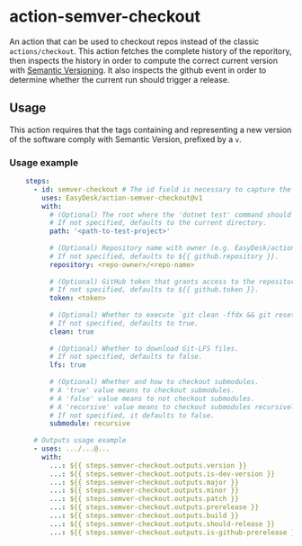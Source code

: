 # action-semver-checkout
An action that can be used to checkout repos instead of the classic `actions/checkout`.
This action fetches the complete history of the reporitory, then inspects the history in order to 
compute the correct current version with [Semantic Versioning](https://semver.org/).
It also inspects the github event in order to determine whether the current run should trigger a release.


## Usage
This action requires that the tags containing and representing a new version of the software comply with Semantic Version, prefixed by a `v`.

### Usage example
```yaml
    steps:
      - id: semver-checkout # The id field is necessary to capture the action's outputs
        uses: EasyDesk/action-semver-checkout@v1
        with:
          # (Optional) The root where the 'dotnet test' command should look for a project or a solution.
          # If not specified, defaults to the current directory.
          path: '<path-to-test-project>'
          
          # (Optional) Repository name with owner (e.g. EasyDesk/action-semver-checkout)
          # If not specified, defaults to ${{ github.repository }}.
          repository: <repo-owner>/<repo-name>
          
          # (Optional) GitHub token that grants access to the repository.
          # If not specified, defaults to ${{ github.token }}.
          token: <token>
          
          # (Optional) Whether to execute `git clean -ffdx && git reset --hard HEAD` before fetching.
          # If not specified, defaults to true.
          clean: true
          
          # (Optional) Whether to download Git-LFS files.
          # If not specified, defaults to false.
          lfs: true
          
          # (Optional) Whether and how to checkout submodules.
          # A 'true' value means to checkout submodules.
          # A 'false' value means to not checkout submodules.
          # A 'recursive' value means to checkout submodules recursively.
          # If not specified, it defaults to false.
          submodule: recursive
      
      # Outputs usage example
      - uses: .../...@...
        with:
          ...: ${{ steps.semver-checkout.outputs.version }}              # Semantic version without the 'v' prefix
          ...: ${{ steps.semver-checkout.outputs.is-dev-version }}       # 'true' if version is a dev build (untagged commit)
          ...: ${{ steps.semver-checkout.outputs.major }}                # Major version
          ...: ${{ steps.semver-checkout.outputs.minor }}                # Minor version
          ...: ${{ steps.semver-checkout.outputs.patch }}                # Patch version
          ...: ${{ steps.semver-checkout.outputs.prerelease }}           # Prerelease version
          ...: ${{ steps.semver-checkout.outputs.build }}                # Build version
          ...: ${{ steps.semver-checkout.outputs.should-release }}       # 'true' if the workflow should trigger a release (tagged commit with semver)
          ...: ${{ steps.semver-checkout.outputs.is-github-prerelease }} # 'true' if the version is a beta, that is it starts with 0. or is a dev version
```
